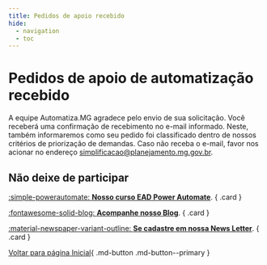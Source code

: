 ```yaml
---
title: Pedidos de apoio recebido
hide:
  - navigation
  - toc
---
```


# Pedidos de apoio de automatização recebido

A equipe Automatiza.MG agradece pelo envio de sua solicitação. Você receberá uma confirmação de recebimento no e-mail informado. Neste, também informaremos como seu pedido foi classificado dentro de nossos critérios de priorização de demandas. Caso não receba o e-mail, favor nos acionar no endereço [simplificacao@planejamento.mg.gov.br](simplificacao@planejamento.mg.gov.br).

## Não deixe de participar

<div class="grid" markdown>

[:simple-powerautomate: __Nosso curso EAD Power Automate__]().
{ .card }

[:fontawesome-solid-blog: __Acompanhe nosso Blog__](blog/index.md).
{ .card }

[:material-newspaper-variant-outline: __Se cadastre em nossa News Letter__](/).
{ .card }

</div>

[Voltar para página Inicial](index.md){ .md-button .md-button--primary }
